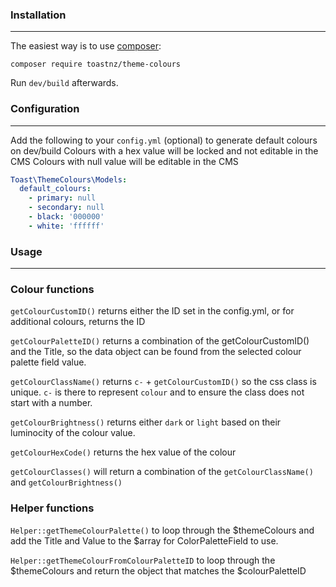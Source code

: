### Installation
------------

The easiest way is to use [composer](https://getcomposer.org/):

    composer require toastnz/theme-colours

Run `dev/build` afterwards.

### Configuration
-------------

Add the following to your `config.yml` (optional) to generate default colours on dev/build
Colours with a hex value will be locked and not editable in the CMS
Colours with null value will be editable in the CMS

```yaml
Toast\ThemeColours\Models:
  default_colours:
    - primary: null
    - secondary: null
    - black: '000000'
    - white: 'ffffff'
```

### Usage
-------------
### Colour functions 
```getColourCustomID()``` returns either the ID set in the config.yml, or for additional colours, returns the ID

```getColourPaletteID()``` returns a combination of the getColourCustomID() and the Title, so the data object can be found from the selected colour palette field value.

```getColourClassName()``` returns `c-` + `getColourCustomID()` so the css class is unique. `c-` is there to represent `colour` and to ensure the class does not start with a number.

```getColourBrightness()``` returns either `dark` or `light` based on their luminocity of the colour value.

```getColourHexCode()``` returns the hex value of the colour

```getColourClasses()``` will return a combination of the `getColourClassName()` and `getColourBrightness()`
### Helper functions 
```Helper::getThemeColourPalette()``` to loop through the $themeColours and add the Title and Value to the $array for ColorPaletteField to use.

```Helper::getThemeColourFromColourPaletteID``` to loop through the $themeColours and return the object that matches the $colourPaletteID
